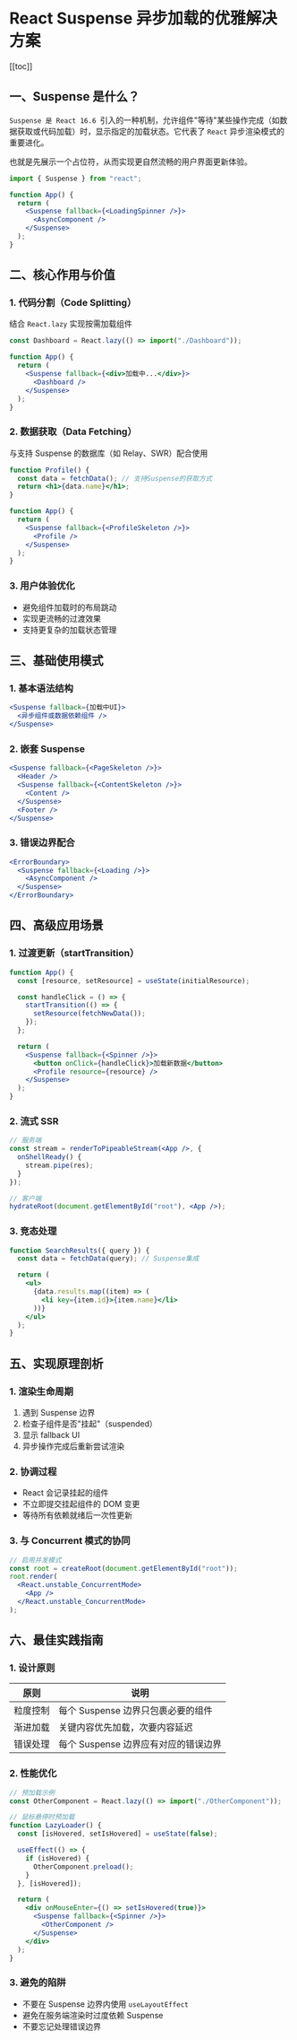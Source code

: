 # React Suspense 异步加载的优雅解决方案

[[toc]]

## 一、Suspense 是什么？

`Suspense 是 React 16.6 `引入的一种机制，允许组件"等待"某些操作完成（如数据获取或代码加载）时，显示指定的加载状态。它代表了 `React` 异步渲染模式的重要进化。

也就是先展示一个占位符，从而实现更自然流畅的用户界面更新体验。

```jsx
import { Suspense } from "react";

function App() {
  return (
    <Suspense fallback={<LoadingSpinner />}>
      <AsyncComponent />
    </Suspense>
  );
}
```

## 二、核心作用与价值

### 1. 代码分割（Code Splitting）

结合 `React.lazy` 实现按需加载组件

```jsx
const Dashboard = React.lazy(() => import("./Dashboard"));

function App() {
  return (
    <Suspense fallback={<div>加载中...</div>}>
      <Dashboard />
    </Suspense>
  );
}
```

### 2. 数据获取（Data Fetching）

与支持 Suspense 的数据库（如 Relay、SWR）配合使用

```jsx
function Profile() {
  const data = fetchData(); // 支持Suspense的获取方式
  return <h1>{data.name}</h1>;
}

function App() {
  return (
    <Suspense fallback={<ProfileSkeleton />}>
      <Profile />
    </Suspense>
  );
}
```

### 3. 用户体验优化

- 避免组件加载时的布局跳动
- 实现更流畅的过渡效果
- 支持更复杂的加载状态管理

## 三、基础使用模式

### 1. 基本语法结构

```jsx
<Suspense fallback={加载中UI}>
  <异步组件或数据依赖组件 />
</Suspense>
```

### 2. 嵌套 Suspense

```jsx
<Suspense fallback={<PageSkeleton />}>
  <Header />
  <Suspense fallback={<ContentSkeleton />}>
    <Content />
  </Suspense>
  <Footer />
</Suspense>
```

### 3. 错误边界配合

```jsx
<ErrorBoundary>
  <Suspense fallback={<Loading />}>
    <AsyncComponent />
  </Suspense>
</ErrorBoundary>
```

## 四、高级应用场景

### 1. 过渡更新（startTransition）

```jsx
function App() {
  const [resource, setResource] = useState(initialResource);

  const handleClick = () => {
    startTransition(() => {
      setResource(fetchNewData());
    });
  };

  return (
    <Suspense fallback={<Spinner />}>
      <button onClick={handleClick}>加载新数据</button>
      <Profile resource={resource} />
    </Suspense>
  );
}
```

### 2. 流式 SSR

```jsx
// 服务端
const stream = renderToPipeableStream(<App />, {
  onShellReady() {
    stream.pipe(res);
  }
});

// 客户端
hydrateRoot(document.getElementById("root"), <App />);
```

### 3. 竞态处理

```jsx
function SearchResults({ query }) {
  const data = fetchData(query); // Suspense集成

  return (
    <ul>
      {data.results.map((item) => (
        <li key={item.id}>{item.name}</li>
      ))}
    </ul>
  );
}
```

## 五、实现原理剖析

### 1. 渲染生命周期

1. 遇到 Suspense 边界
2. 检查子组件是否"挂起"（suspended）
3. 显示 fallback UI
4. 异步操作完成后重新尝试渲染

### 2. 协调过程

- React 会记录挂起的组件
- 不立即提交挂起组件的 DOM 变更
- 等待所有依赖就绪后一次性更新

### 3. 与 Concurrent 模式的协同

```jsx
// 启用并发模式
const root = createRoot(document.getElementById("root"));
root.render(
  <React.unstable_ConcurrentMode>
    <App />
  </React.unstable_ConcurrentMode>
);
```

## 六、最佳实践指南

### 1. 设计原则

| 原则     | 说明                                 |
| -------- | ------------------------------------ |
| 粒度控制 | 每个 Suspense 边界只包裹必要的组件   |
| 渐进加载 | 关键内容优先加载，次要内容延迟       |
| 错误处理 | 每个 Suspense 边界应有对应的错误边界 |

### 2. 性能优化

```jsx
// 预加载示例
const OtherComponent = React.lazy(() => import("./OtherComponent"));

// 鼠标悬停时预加载
function LazyLoader() {
  const [isHovered, setIsHovered] = useState(false);

  useEffect(() => {
    if (isHovered) {
      OtherComponent.preload();
    }
  }, [isHovered]);

  return (
    <div onMouseEnter={() => setIsHovered(true)}>
      <Suspense fallback={<Spinner />}>
        <OtherComponent />
      </Suspense>
    </div>
  );
}
```

### 3. 避免的陷阱

- 不要在 Suspense 边界内使用 `useLayoutEffect`
- 避免在服务端渲染时过度依赖 Suspense
- 不要忘记处理错误边界
